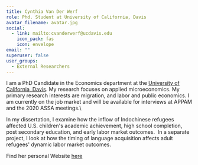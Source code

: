 ```yaml
---
title: Cynthia Van Der Werf
role: Phd. Student at University of California, Davis
avatar_filename: avatar.jpg
social:
  - link: mailto:cvanderwerf@ucdavis.edu
    icon_pack: fas
    icon: envelope
email: ""
superuser: false
user_groups:
  - External Researchers
---
```

I am a PhD Candidate in the Economics department at the [University of California, Davis](https://www.econ.ucdavis.edu/). My research focuses on applied microeconomics. My primary research interests are migration, and labor and public economics. I am currently on the job market and will be available for interviews at APPAM and the 2020 ASSA meetings.\

In my dissertation, I examine how the inflow of Indochinese refugees affected U.S. children's academic achievement, high school completion, post secondary education, and early labor market outcomes. ​ In a separate project, I look at how the timing of language acquisition affects adult refugees' dynamic labor market outcomes.

Find her personal Website [here](https://www.cynthiavanderwerf.com/)

